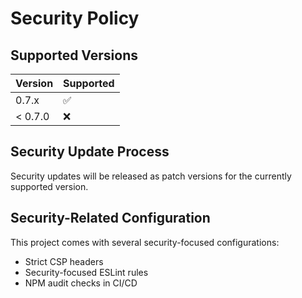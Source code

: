 # Security Policy

## Supported Versions

| Version      | Supported          |
| ------------ | ------------------ |
| 0.7.x        | :white_check_mark: |
| < 0.7.0      | :x:                |

## Security Update Process

Security updates will be released as patch versions for the currently supported version.

## Security-Related Configuration

This project comes with several security-focused configurations:

- Strict CSP headers
- Security-focused ESLint rules
- NPM audit checks in CI/CD